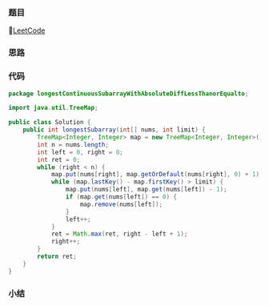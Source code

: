 ### 题目

🔗[LeetCode](https://leetcode-cn.com/problems/longest-continuous-subarray-with-absolute-diff-less-than-or-equal-to-limit/)

### 思路

### 代码

```java
package longestContinuousSubarrayWithAbsoluteDiffLessThanorEqualto;

import java.util.TreeMap;

public class Solution {
    public int longestSubarray(int[] nums, int limit) {
        TreeMap<Integer, Integer> map = new TreeMap<Integer, Integer>();
        int n = nums.length;
        int left = 0, right = 0;
        int ret = 0;
        while (right < n) {
            map.put(nums[right], map.getOrDefault(nums[right], 0) + 1);
            while (map.lastKey() - map.firstKey() > limit) {
                map.put(nums[left], map.get(nums[left]) - 1);
                if (map.get(nums[left]) == 0) {
                    map.remove(nums[left]);
                }
                left++;
            }
            ret = Math.max(ret, right - left + 1);
            right++;
        }
        return ret;
    }
}
```

### 

### 小结